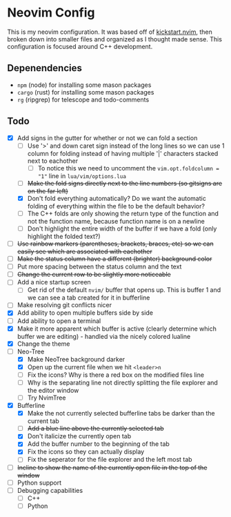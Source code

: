 # Neovim Config

This is my neovim configuration.
It was based off of [kickstart.nvim](https://github.com/nvim-lua/kickstart.nvim), then broken down into smaller files and organized as I thought made sense.
This configuration is focused around C++ development.

## Depenendencies
- `npm` (node) for installing some mason packages
- `cargo` (rust) for installing some mason packages
- `rg` (ripgrep) for telescope and todo-comments

## Todo
- [x] Add signs in the gutter for whether or not we can fold a section
    - [ ] Use '>' and down caret sign instead of the long lines so we can use 1 column for folding instead of having multiple '|' characters stacked next to eachother
        - [ ] To notice this we need to uncomment the `vim.opt.foldcolumn = "1"` line in `lua/vim/options.lua`
    - [ ] ~~Make the fold signs directly next to the line numbers (so gitsigns are on the far left)~~
    - [x] Don't fold everything automatically? Do we want the automatic folding of everything within the file to be the default behavior?
    - [ ] The C++ folds are only showing the return type of the function and not the function name, because function name is on a newline
    - [ ] Don't highlight the entire width of the buffer if we have a fold (only highlight the folded text?)
- [ ] ~~Use rainbow markers (parentheses, brackets, braces, etc) so we can easily see which are associated with eachother~~
- [ ] ~~Make the status column have a different (brighter) background color~~
- [ ] Put more spacing between the status column and the text 
- [ ] ~~Change the current row to be slightly more noticeable~~
- [ ] Add a nice startup screen
    - [ ] Get rid of the default `nvim/` buffer that opens up. This is buffer 1 and we can see a tab created for it in bufferline
- [ ] Make resolving git conflicts nicer
- [x] Add ability to open multiple buffers side by side
- [ ] Add ability to open a terminal
- [x] Make it more apparent which buffer is active (clearly determine which buffer we are editing) - handled via the nicely colored lualine
- [x] Change the theme
- [ ] Neo-Tree
    - [x] Make NeoTree background darker
    - [x] Open up the current file when we hit `<leader>n`
    - [ ] Fix the icons? Why is there a red box on the modified files line
    - [ ] Why is the separating line not directly splitting the file explorer and the editor window
    - [ ] Try NvimTree
- [x] Bufferline
    - [x] Make the not currently selected bufferline tabs be darker than the current tab
    - [ ] ~~Add a blue line above the currently selected tab~~
    - [x] Don't italicize the currently open tab
    - [x] Add the buffer number to the beginning of the tab
    - [x] Fix the icons so they can actually display
    - [ ] Fix the seperator for the file explorer and the left most tab
- [ ] ~~Incline to show the name of the currently open file in the top of the window~~
- [ ] Python support
- [ ] Debugging capabilities
    - [ ] C++
    - [ ] Python
